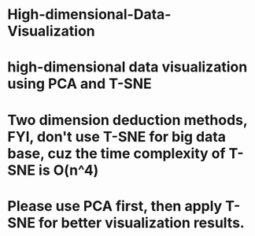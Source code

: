 # High-dimensional-Data-Visualization
# high-dimensional data visualization using PCA and T-SNE
# Two dimension deduction methods, FYI, don't use T-SNE for big data base, cuz the time complexity of T-SNE is O(n^4)
# Please use PCA first, then apply T-SNE for better visualization results.
